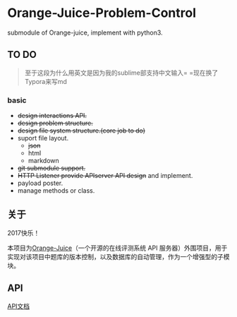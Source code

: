 # Orange-Juice-Problem-Control
submodule of Orange-juice, implement with python3.

## TO DO

> 至于这段为什么用英文是因为我的sublime部支持中文输入= =现在换了Typora来写md

### basic
* ~~design interactions API.~~
* ~~design problem structure.~~
* ~~design file system structure.(core job to do)~~
* suport file layout.
    * ~~json~~
    * html
    * markdown
* ~~git submodule support.~~
* ~~HTTP Listener provide APIserver API design~~ and implement.
* payload poster.
* manage methods or class.

## 关于

2017快乐！

本项目为[Orange-Juice](https://github.com/function-x/Orange-Juice)（一个开源的在线评测系统 API 服务器）外围项目，用于实现对该项目中题库的版本控制，以及数据库的自动管理，作为一个增强型的子模块。

## API

[API文档](https://github.com/function-x/Orange-Juice-Problem-Control/blob/master/docs/design.md#api)